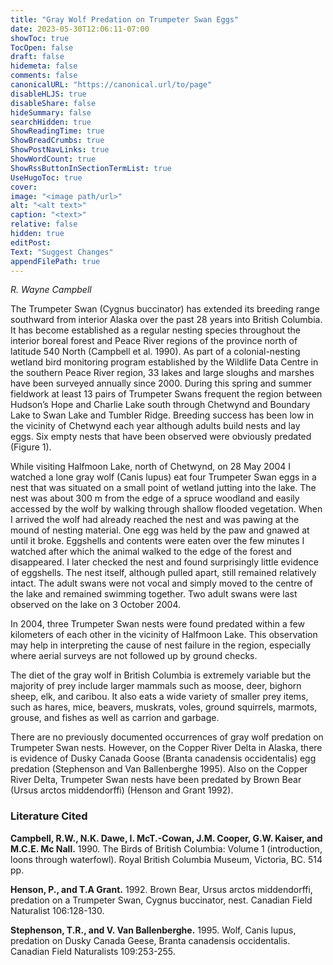 ```yaml
---
title: "Gray Wolf Predation on Trumpeter Swan Eggs"
date: 2023-05-30T12:06:11-07:00
showToc: true
TocOpen: false
draft: false
hidemeta: false
comments: false
canonicalURL: "https://canonical.url/to/page"
disableHLJS: true 
disableShare: false
hideSummary: false
searchHidden: true
ShowReadingTime: true
ShowBreadCrumbs: true
ShowPostNavLinks: true
ShowWordCount: true
ShowRssButtonInSectionTermList: true
UseHugoToc: true
cover:
image: "<image path/url>" 
alt: "<alt text>" 
caption: "<text>" 
relative: false
hidden: true
editPost:
Text: "Suggest Changes" 
appendFilePath: true
---
```


*R. Wayne Campbell*

The Trumpeter Swan (Cygnus buccinator) has extended its breeding range southward from interior Alaska over the past 28 years into British Columbia. It has become established as a regular nesting species throughout the interior boreal forest and Peace River regions of the province north of latitude 540  North (Campbell et al. 1990). As part of a colonial-nesting wetland bird monitoring program established by the Wildlife Data Centre in the southern Peace River region, 33 lakes and large sloughs and marshes have been surveyed annually since 2000. During this spring  and summer fieldwork at least 13 pairs of Trumpeter Swans frequent the region between Hudson’s Hope and Charlie Lake south through Chetwynd and Boundary Lake to Swan Lake and Tumbler Ridge. Breeding success has been low in the vicinity of Chetwynd each year although adults build nests and lay eggs. Six empty nests that have been observed were obviously predated (Figure 1).

While visiting Halfmoon Lake, north of Chetwynd, on 28 May 2004 I watched a lone gray wolf (Canis lupus) eat four Trumpeter Swan eggs in a nest that was situated on a small point of wetland jutting into the lake. The nest was about 300 m from the edge of a spruce woodland and easily accessed by the wolf by walking through shallow flooded vegetation. When I arrived the wolf had already reached the nest and was pawing at the mound of nesting material. One egg was held by the paw and gnawed at until it broke. Eggshells and contents were eaten over the few minutes I watched after which the animal walked to the edge of the forest and disappeared. I later checked the nest and found surprisingly little evidence of eggshells. The nest itself, although pulled apart, still remained relatively intact. The adult swans were not vocal and simply moved to the centre of the lake and remained swimming together. Two adult swans were last observed on the lake on 3 October 2004.

In 2004, three Trumpeter Swan nests were found predated within a few kilometers of each other in the vicinity of Halfmoon Lake. This observation may help in interpreting the cause of nest failure in the region, especially where aerial surveys are not followed up by ground checks.

The diet of the gray wolf in British Columbia is extremely variable but the majority of prey include larger mammals such as moose, deer, bighorn sheep, elk, and caribou. It also eats a wide variety of smaller prey items, such as hares, mice, beavers, muskrats, voles, ground squirrels, marmots, grouse, and fishes as well as carrion and garbage.

There are no previously documented occurrences of gray wolf predation on Trumpeter Swan nests. However, on the Copper River Delta in Alaska, there is evidence of Dusky Canada Goose (Branta canadensis occidentalis) egg predation (Stephenson and Van Ballenberghe 1995). Also on the Copper River Delta, Trumpeter Swan nests have been predated by Brown Bear (Ursus arctos middendorffi) (Henson and Grant 1992).

### Literature Cited

**Campbell, R.W., N.K. Dawe, I. McT.-Cowan, J.M. Cooper, G.W. Kaiser, and M.C.E. Mc Nall.** 1990. The Birds of British Columbia: Volume 1 (introduction, loons through waterfowl). Royal British Columbia Museum, Victoria, BC. 514 pp.

**Henson, P., and T.A Grant.** 1992. Brown Bear, Ursus arctos middendorffi, predation on a Trumpeter Swan, Cygnus buccinator, nest. Canadian Field Naturalist 106:128-130.

**Stephenson, T.R., and V. Van Ballenberghe.** 1995. Wolf, Canis lupus, predation on Dusky Canada Geese, Branta canadensis occidentalis. Canadian Field Naturalists 109:253-255.
